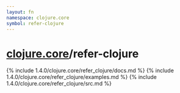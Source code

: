 ```yaml
---
layout: fn
namespace: clojure.core
symbol: refer-clojure
---
```


# [clojure.core](../)/refer-clojure

{% include 1.4.0/clojure.core/refer_clojure/docs.md %}
{% include 1.4.0/clojure.core/refer_clojure/examples.md %}
{% include 1.4.0/clojure.core/refer_clojure/src.md %}

